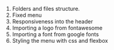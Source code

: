 1. Folders and files structure.
2. Fixed menu
3. Responsiveness into the header 
4. Importing a logo from fontawesome
5. Importing a font from google fonts
6. Styling the menu with css and flexbox
